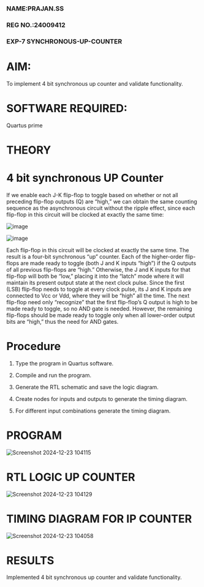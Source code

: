 ### NAME:PRAJAN.SS
### REG NO.:24009412
### EXP-7 SYNCHRONOUS-UP-COUNTER

# AIM:

To implement 4 bit synchronous up counter and validate functionality.

# SOFTWARE REQUIRED:

Quartus prime

# THEORY

# 4 bit synchronous UP Counter

If we enable each J-K flip-flop to toggle based on whether or not all preceding flip-flop outputs (Q) are “high,” we can obtain the same counting sequence as the asynchronous circuit without the ripple effect, since each flip-flop in this circuit will be clocked at exactly the same time:

![image](https://github.com/naavaneetha/SYNCHRONOUS-UP-COUNTER/assets/154305477/d5db3fa0-e413-404c-b80e-b2f39d82e7e8)


![image](https://github.com/naavaneetha/SYNCHRONOUS-UP-COUNTER/assets/154305477/52cb61eb-d04b-442d-810c-31185a68410b)

Each flip-flop in this circuit will be clocked at exactly the same time.
The result is a four-bit synchronous “up” counter. Each of the higher-order flip-flops are made ready to toggle (both J and K inputs “high”) if the Q outputs of all previous flip-flops are “high.”
Otherwise, the J and K inputs for that flip-flop will both be “low,” placing it into the “latch” mode where it will maintain its present output state at the next clock pulse.
Since the first (LSB) flip-flop needs to toggle at every clock pulse, its J and K inputs are connected to Vcc or Vdd, where they will be “high” all the time.
The next flip-flop need only “recognize” that the first flip-flop’s Q output is high to be made ready to toggle, so no AND gate is needed.
However, the remaining flip-flops should be made ready to toggle only when all lower-order output bits are “high,” thus the need for AND gates.

# Procedure
1. Type the program in Quartus software.

2. Compile and run the program.

3. Generate the RTL schematic and save the logic diagram.

4. Create nodes for inputs and outputs to generate the timing diagram.

5. For different input combinations generate the timing diagram.

# PROGRAM
![Screenshot 2024-12-23 104115](https://github.com/user-attachments/assets/813ce90d-a608-435b-a7a5-ef0aec49ae38)

# RTL LOGIC UP COUNTER
![Screenshot 2024-12-23 104129](https://github.com/user-attachments/assets/7221d353-e152-4abd-b914-be8dc98f89da)

# TIMING DIAGRAM FOR IP COUNTER
![Screenshot 2024-12-23 104058](https://github.com/user-attachments/assets/85c81276-adbc-4421-a67f-810cd66d034a)

# RESULTS
Implemented 4 bit synchronous up counter and validate functionality.
